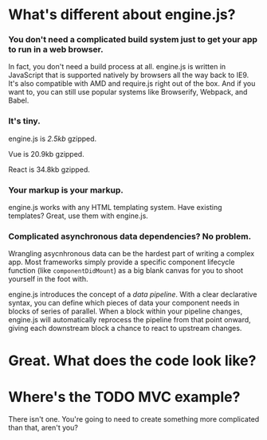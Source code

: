 # What's different about engine.js?

### You don't need a complicated build system just to get your app to run in a web browser.

In fact, you don't need a build process at all. engine.js is written in JavaScript that is supported natively by browsers all the way back to IE9. It's also compatible with AMD and require.js right out of the box. And if you want to, you can still use popular systems like Browserify, Webpack, and Babel.

### It's tiny.

engine.js is _2.5kb_ gzipped.

Vue is 20.9kb gzipped.

React is 34.8kb gzipped.

### Your markup is your markup.

engine.js works with any HTML templating system. Have existing templates? Great, use them with engine.js.

### Complicated asynchronous data dependencies? No problem.

Wrangling asycnhronous data can be the hardest part of writing a complex app.  Most frameworks simply provide a specific component lifecycle function (like `componentDidMount`) as a big blank canvas for you to shoot yourself in the foot with.

engine.js introduces the concept of a _data pipeline_. With a clear declarative syntax, you can define which pieces of data your component needs in blocks of series of parallel. When a block within your pipeline changes, engine.js will automatically reprocess the pipeline from that point onward, giving each downstream block a chance to react to upstream changes.

# Great. What does the code look like?

# Where's the TODO MVC example?

There isn't one.  You're going to need to create something more complicated than that, aren't you?
